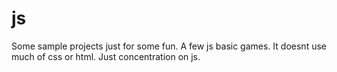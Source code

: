 # js

Some sample projects just for some fun.
A few js basic games. It doesnt use much of css or html. Just concentration on js. 


